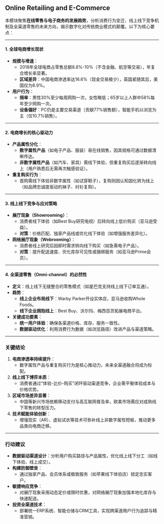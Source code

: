 ## Online Retailing and E-Commerce
  
本模块聚焦**在线零售与电子商务的发展趋势**，分析消费行为变迁、线上线下竞争机制及全渠道零售的未来方向，揭示数字化对传统商业模式的颠覆。以下为核心要点：

---

#### **1. 全球电商增长现状**  
- **规模与增速**：  
  - 2018年全球电商占零售总额8.8%-10%（不含金融、航空等交易），年复合增长率显著。  
  - **区域差异**：中国电商渗透率达16.6%（现金交易极少），英国紧随其后，美国仅为8.9%。  
- **用户行为**：  
  - **频率**：男性30%至少每周网购一次，女性略低；65岁以上人群中58%每年至少网购一次。  
  - **设备偏好**：PC仍是主要交易渠道（贡献77%销售额），智能手机以浏览为主（仅10.7%销售）。  

---

#### **2. 电商增长的核心驱动力**  
- **产品属性分化**：  
  - **数字属性产品**（如电子产品、服装）易在线销售，因其规格可通过数据清晰传达。  
  - **非数字属性产品**（如汽车、家具）需线下体验，但重复购买后逐渐转向线上（用户熟悉后无需再次触感验证）。  
- **重复购买行为**：  
  - 首购需线下体验非数字属性（如试穿鞋子），复购则因认知固化转为线上（如品牌忠诚度驱动的袜子、衬衫复购）。  

---

#### **3. 线上线下竞争与应对策略**  
- **展厅现象（Showrooming）**：  
  - 消费者线下体验（如Best Buy研究电视）后转向线上低价购买（亚马逊受益）。  
  - **对策**：价格匹配、独家产品线或优化线下体验（如增强服务差异化）。  
- **网络展厅现象（Webrooming）**：  
  - 消费者线上研究后因即时需求转向线下购买（如急需电子产品）。  
  - **对策**：提升配送速度、优化库存可见性或捆绑服务（如亚马逊Prime会员）。  

---

#### **4. 全渠道零售（Omni-channel）的必然性**  
- **定义**：线上线下无缝整合的零售模式（如星巴克支持线上线下订单互通）。  
- **趋势**：  
  - **线上企业布局线下**：Warby Parker开设实体店，亚马逊收购Whole Foods。  
  - **线下企业拥抱线上**：Best Buy、沃尔玛、梅西百货拓展电商平台。  
- **关键成功要素**：  
  - **统一用户体验**：确保各渠道价格、库存、服务一致性。  
  - **数据驱动优化**：利用消费行为数据（如浏览路径）改进产品与渠道策略。  

---

### **关键结论**  
1. **电商渗透率持续提升**：  
   - 数字属性产品与重复购买行为是核心推动力，未来全渠道融合将成为标配。  
2. **线上线下博弈本质**：  
   - 消费者通过“体验-比价-购买”闭环驱动渠道竞争，企业需平衡体验成本与价格优势。  
3. **区域市场差异显著**：  
   - 中国等新兴市场依赖移动支付与高互联网普及率，欧美市场需应对成熟线下零售的转型压力。  
4. **技术赋能体验创新**：  
   - 增强现实（AR）、虚拟试衣等技术可弥补线上非数字属性短板，推动更多品类向电商迁移。  

---

### **行动建议**  
- **数据驱动渠道设计**：分析用户购买路径与产品属性，优化线上线下分工（如线下体验、线上成交）。  
- **构建防御壁垒**：  
  - 通过独家产品、会员体系或极致服务（如苹果线下体验店）锁定忠实客户。  
- **敏捷响应竞争**：  
  - 对展厅现象采用动态定价或限时优惠，对网络展厅现象加强本地化库存与快速配送。  
- **投资全渠道技术**：  
  - 部署统一ERP系统、智能仓储与CRM工具，实现跨渠道用户行为追踪与精准营销。